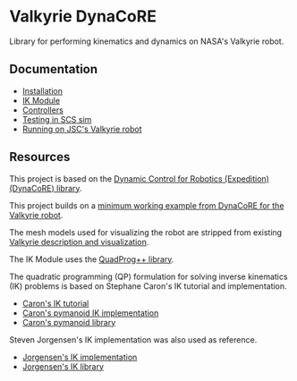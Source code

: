 # Valkyrie DynaCoRE

Library for performing kinematics and dynamics on NASA's Valkyrie robot.



## Documentation
- [Installation](docs/installation.md)
- [IK Module](docs/IK.md)
- [Controllers](docs/controllers.md)
- [Testing in SCS sim](docs/SCS_sim.md)
- [Running on JSC's Valkyrie robot](robot_testing.md)



## Resources

This project is based on the [Dynamic Control for Robotics (Expedition) (DynaCoRE) library](https://github.com/dhkim0821/DynaCoRE).

This project builds on a [minimum working example from DynaCoRE for the Valkyrie robot](https://github.com/stevenjj/val-rbdl-sample).

The mesh models used for visualizing the robot are stripped from existing [Valkyrie description and visualization](https://github.com/stevenjj/val_model).

The IK Module uses the [QuadProg++ library](https://github.com/liuq/QuadProgpp).

The quadratic programming (QP) formulation for solving inverse kinematics (IK) problems is based on Stephane Caron's IK tutorial and implementation.
- [Caron's IK tutorial](https://scaron.info/robotics/inverse-kinematics.html)
- [Caron's pymanoid IK implementation](https://github.com/stephane-caron/pymanoid/blob/master/pymanoid/ik.py)
- [Caron's pymanoid library](https://github.com/stephane-caron/pymanoid)

Steven Jorgensen's IK implementation was also used as reference.
- [Jorgensen's IK implementation](https://js-er-code.jsc.nasa.gov/sjorgen1/static_torque_calculator/-/blob/master/test/quadprog_test_files/test_qp_ik.cpp)
- [Jorgensen's IK library](https://js-er-code.jsc.nasa.gov/sjorgen1/static_torque_calculator)
